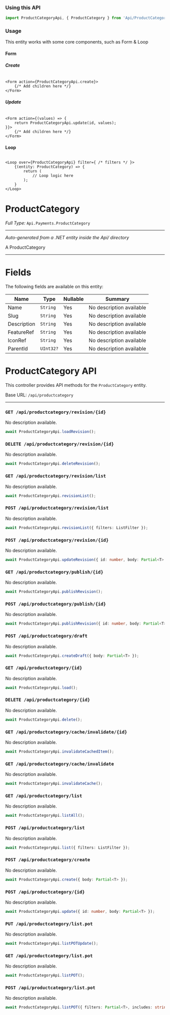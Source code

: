 ### Using this API

```typescript
import ProductCategoryApi, { ProductCategory } from 'Api/ProductCategory';
```

### Usage

This entity works with some core components, such as Form & Loop

#### Form

##### Create

```tsx

<Form action={ProductCategoryApi.create}>
    {/* Add children here */}
</Form>
```

##### Update

```tsx

<Form action={(values) => { 
    return ProductCategoryApi.update(id, values); 
}}>
    {/* Add children here */}
</Form>
```

#### Loop

```tsx

<Loop over={ProductCategoryApi} filter={ /* filters */ }>
    {(entity: ProductCategory) => {
        return (
            // Loop logic here
        );
    }
</Loop>
```

# ProductCategory

*Full Type:* `Api.Payments.ProductCategory`



---

*Auto-generated from a .NET entity inside the Api/ directory*

A ProductCategory

---



# Fields

The following fields are available on this entity:

| Name        | Type      | Nullable | Summary                  |
| ----------- | --------- | -------- | ------------------------ |
| Name        | `String`  | Yes      | No description available |
| Slug        | `String`  | Yes      | No description available |
| Description | `String`  | Yes      | No description available |
| FeatureRef  | `String`  | Yes      | No description available |
| IconRef     | `String`  | Yes      | No description available |
| ParentId    | `UInt32?` | Yes      | No description available |

# ProductCategory API

This controller provides API methods for the `ProductCategory` entity.

Base URL: `/api/productcategory`

---

### `GET /api/productcategory/revision/{id}`

No description available.

```ts
await ProductCategoryApi.loadRevision();
```

### `DELETE /api/productcategory/revision/{id}`

No description available.

```ts
await ProductCategoryApi.deleteRevision();
```

### `GET /api/productcategory/revision/list`

No description available.

```ts
await ProductCategoryApi.revisionList();
```

### `POST /api/productcategory/revision/list`

No description available.

```ts
await ProductCategoryApi.revisionList({ filters: ListFilter });
```

### `POST /api/productcategory/revision/{id}`

No description available.

```ts
await ProductCategoryApi.updateRevision({ id: number, body: Partial<T> });
```

### `GET /api/productcategory/publish/{id}`

No description available.

```ts
await ProductCategoryApi.publishRevision();
```

### `POST /api/productcategory/publish/{id}`

No description available.

```ts
await ProductCategoryApi.publishRevision({ id: number, body: Partial<T> });
```

### `POST /api/productcategory/draft`

No description available.

```ts
await ProductCategoryApi.createDraft({ body: Partial<T> });
```

### `GET /api/productcategory/{id}`

No description available.

```ts
await ProductCategoryApi.load();
```

### `DELETE /api/productcategory/{id}`

No description available.

```ts
await ProductCategoryApi.delete();
```

### `GET /api/productcategory/cache/invalidate/{id}`

No description available.

```ts
await ProductCategoryApi.invalidateCachedItem();
```

### `GET /api/productcategory/cache/invalidate`

No description available.

```ts
await ProductCategoryApi.invalidateCache();
```

### `GET /api/productcategory/list`

No description available.

```ts
await ProductCategoryApi.listAll();
```

### `POST /api/productcategory/list`

No description available.

```ts
await ProductCategoryApi.list({ filters: ListFilter });
```

### `POST /api/productcategory/create`

No description available.

```ts
await ProductCategoryApi.create({ body: Partial<T> });
```

### `POST /api/productcategory/{id}`

No description available.

```ts
await ProductCategoryApi.update({ id: number, body: Partial<T> });
```

### `PUT /api/productcategory/list.pot`

No description available.

```ts
await ProductCategoryApi.listPOTUpdate();
```

### `GET /api/productcategory/list.pot`

No description available.

```ts
await ProductCategoryApi.listPOT();
```

### `POST /api/productcategory/list.pot`

No description available.

```ts
await ProductCategoryApi.listPOT({ filters: Partial<T>, includes: string, ignoreFields: string });
```

